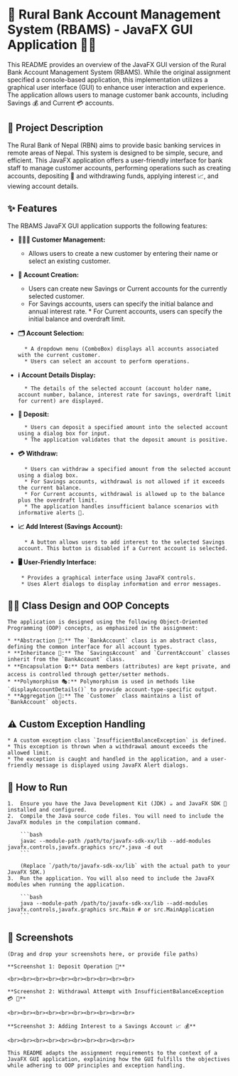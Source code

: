 #   🏦 Rural Bank Account Management System (RBAMS) - JavaFX GUI Application 🧑‍💻

 This README provides an overview of the JavaFX GUI version of the Rural Bank Account Management System (RBAMS). While the original assignment specified a console-based application, this implementation utilizes a graphical user interface (GUI) to enhance user interaction and experience. The application allows users to manage customer bank accounts, including Savings 💰 and Current 💳 accounts.

 ##   📜 Project Description

The Rural Bank of Nepal (RBN) aims to provide basic banking services in remote areas of Nepal. This system is designed to be simple, secure, and efficient. This JavaFX application offers a user-friendly interface for bank staff to manage customer accounts, performing operations such as creating accounts, depositing 💸 and withdrawing funds, applying interest 📈, and viewing account details.

##   ✨ Features

The RBAMS JavaFX GUI application supports the following features:

* **🧑‍🤝‍🧑 Customer Management:**

  * Allows users to create a new customer by entering their name or select an existing customer.
* **🏦 Account Creation:**

   * Users can create new Savings or Current accounts for the currently selected customer.
  * For Savings accounts, users can specify the initial balance and annual interest rate.
        * For Current accounts, users can specify the initial balance and overdraft limit.
* **🗂️ Account Selection:**

        * A dropdown menu (ComboBox) displays all accounts associated with the current customer.
        * Users can select an account to perform operations.
* **ℹ️ Account Details Display:**

        * The details of the selected account (account holder name, account number, balance, interest rate for savings, overdraft limit for current) are displayed.
* **💸 Deposit:**

        * Users can deposit a specified amount into the selected account using a dialog box for input.
        * The application validates that the deposit amount is positive.
* **💳 Withdraw:**

        * Users can withdraw a specified amount from the selected account using a dialog box.
        * For Savings accounts, withdrawal is not allowed if it exceeds the current balance.
        * For Current accounts, withdrawal is allowed up to the balance plus the overdraft limit.
        * The application handles insufficient balance scenarios with informative alerts 🚨.
* **📈 Add Interest (Savings Account):**

        * A button allows users to add interest to the selected Savings account. This button is disabled if a Current account is selected.
 * **🖥️ User-Friendly Interface:**

        * Provides a graphical interface using JavaFX controls.
        * Uses Alert dialogs to display information and error messages.

##   👨‍💻 Class Design and OOP Concepts

    The application is designed using the following Object-Oriented Programming (OOP) concepts, as emphasized in the assignment:

    * **Abstraction 🌳:** The `BankAccount` class is an abstract class, defining the common interface for all account types.
    * **Inheritance 🧬:** The `SavingsAccount` and `CurrentAccount` classes inherit from the `BankAccount` class.
    * **Encapsulation 🔒:** Data members (attributes) are kept private, and access is controlled through getter/setter methods.
    * **Polymorphism 🎭:** Polymorphism is used in methods like `displayAccountDetails()` to provide account-type-specific output.
    * **Aggregation 🤝:** The `Customer` class maintains a list of `BankAccount` objects.

##   ⚠️ Custom Exception Handling

    * A custom exception class `InsufficientBalanceException` is defined.
    * This exception is thrown when a withdrawal amount exceeds the allowed limit.
    * The exception is caught and handled in the application, and a user-friendly message is displayed using JavaFX Alert dialogs.

 ##   🚀 How to Run

    1.  Ensure you have the Java Development Kit (JDK) ☕ and JavaFX SDK 🧩 installed and configured.
    2.  Compile the Java source code files. You will need to include the JavaFX modules in the compilation command.

        ```bash
        javac --module-path /path/to/javafx-sdk-xx/lib --add-modules javafx.controls,javafx.graphics src/*.java -d out
        ```

        (Replace `/path/to/javafx-sdk-xx/lib` with the actual path to your JavaFX SDK.)
    3.  Run the application. You will also need to include the JavaFX modules when running the application.

        ```bash
        java --module-path /path/to/javafx-sdk-xx/lib --add-modules javafx.controls,javafx.graphics src.Main # or src.MainApplication
        ```

##   📸 Screenshots

    (Drag and drop your screenshots here, or provide file paths)

    **Screenshot 1: Deposit Operation 💸**

    <br><br><br><br><br><br><br><br><br><br>

    **Screenshot 2: Withdrawal Attempt with InsufficientBalanceException 💳 🚨**

    <br><br><br><br><br><br><br><br><br><br>

    **Screenshot 3: Adding Interest to a Savings Account 📈 💰**

    <br><br><br><br><br><br><br><br><br><br>

    This README adapts the assignment requirements to the context of a JavaFX GUI application, explaining how the GUI fulfills the objectives while adhering to OOP principles and exception handling.
